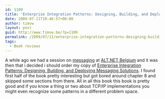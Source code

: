 ```yaml
---
id: 1109
title: 'Enterprise Integration Patterns: Designing, Building, and Deploying Messaging Solutions'
date: 2009-07-11T10:46:57+00:00
author: timvw
layout: post
guid: http://www.timvw.be/?p=1109
permalink: /2009/07/11/enterprise-integration-patterns-designing-building-and-deploying-messaging-solutions/
tags:
  - Book reviews
---
```

A while ago we had a session on [messaging](http://www.altdotnet.be/14/section.aspx/16) at [ALT.NET Belgium](http://www.altdotnet.be/) and it was then that i decided i should order my copy of [Enterprise Integration Patterns: Designing, Building, and Deploying Messaging Solutions](http://www.amazon.com/Enterprise-Integration-Patterns-Designing-Addison-Wesley/dp/0321200683). I found first half of the book pretty interesting but got bored around chapter 8 and skipped some sections from there. All in all this book this book is pretty good and if you know a thing or two about TCP/IP implementations you might even recognize some patterns in a different problem space.
